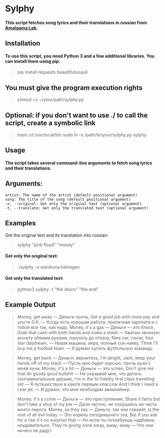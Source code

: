 # Sylphy

#### This script fetches song lyrics and their translations in russian from [Amalgama Lab](https://www.amalgama-lab.com/).

## Installation

#### To use this script, you need Python 3 and a few additional libraries. You can install them using pip:

> pip install requests beautifulsoup4

##  You must give the program execution rights

> chmod +x ~/your/path/sylphy.py

## Optional: if you don't want to use ./ to call the script, create a symbolic link

> bash cd /usr/local/bin
> sudo ln -s /path/to/your/sylphy.py sylphy

## Usage

#### The script takes several command-line arguments to fetch song lyrics and their translations.

## Arguments:
    artist: The name of the artist (default positional argument)
    song: The title of the song (default positional argument)
    -o, --original: Get only the original text (optional argument)
    -t, --translate: Get only the translated text (optional argument)

## Examples

Get the original text and its translation into russian:
> sylphy "pink floyd" "money"

#### Get only the original text:
> ./sylphy -o wardruna helvegen

#### Get only the translated text:
> python3 sylphy -t "the doors" "the end"

## Example Output

> Money, get away  — Деньги прочь,
Get a good job with more pay and you're O.K.  — Когда есть хорошая работа, приличная зарплата и с тобой все так, как надо,
Money, it's a gas  — Деньги — это блеск,
Grab that cash with both hands and make a stash  — Хватаю звонкую монету обеими руками, пакуюсь до отказа,
New car, caviar, four star daydream,  — Новая машина, икра, полный сон наяву,
Think I'll buy me a football team. — Я думаю купить футбольную команду.

> Money, get back  — Деньги, вернитесь,
I'm alright, Jack, keep your hands off of my stack  — Пусть мне будет хорошо, прочь руки с моей кучи,
Money, it's a hit  — Деньги — это успех,
Don't give me that do goody good bullshit  — Не указывай мне, что делать сентиментальное дерьмо,
I'm in the hi-fidelity first class travelling set  — Я путешествую в каюте первым классом
And I think I need a Lear jet. — И думаю, что мне необходим авиалайнер.

> Money, it's a crime  — Деньги — это преступление,
Share it fairly but don't take a slice of my pie  — Дели честно, не покушаясь на часть моего пирога.
Money, so they say  — Деньги, так они говорят,
Is the root of all evil today  — Это корень сегодняшнего зла,
But if you ask for a rise it's no surprise that  — Но если ты потребуешь надбавки, неудивительно,
They're giving none away, away, away — Что они ничего не дадут.

